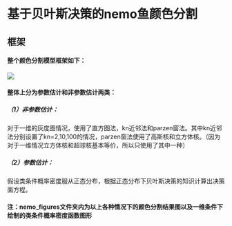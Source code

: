# 基于贝叶斯决策的nemo鱼颜色分割

## 框架

#### 整个颜色分割模型框架如下：

![](F:\Desktop\框架.jpg)



#### 整体上分为参数估计和非参数估计两类：

##### （1）非参数估计：

对于一维的灰度图情况，使用了直方图法，kn近邻法和parzen窗法。其中kn近邻法分别设置了kn=2,10,100的情况，parzen窗法使用了高斯核和立方体核。（因为对于一维情况立方体核和超球核基本等价，所以只使用了其中一种）

##### （2）参数估计：

假设类条件概率密度服从正态分布，根据正态分布下贝叶斯决策的知识计算出决策面方程。



#### 注：nemo_figures文件夹内为以上各种情况下的颜色分割结果图以及一维条件下绘制的类条件概率密度函数图形